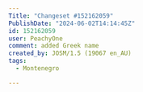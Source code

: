 ```yaml
---
Title: "Changeset #152162059"
PublishDate: "2024-06-02T14:14:45Z"
id: 152162059
user: PeachyOne
comment: added Greek name
created_by: JOSM/1.5 (19067 en_AU)
tags:
  - Montenegro

---
```

